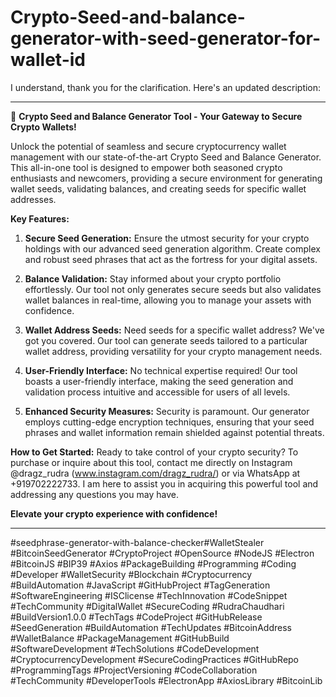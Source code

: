 # Crypto-Seed-and-balance-generator-with-seed-generator-for-wallet-id
I understand, thank you for the clarification. Here's an updated description:

---

🔐 **Crypto Seed and Balance Generator Tool - Your Gateway to Secure Crypto Wallets!**

Unlock the potential of seamless and secure cryptocurrency wallet management with our state-of-the-art Crypto Seed and Balance Generator. This all-in-one tool is designed to empower both seasoned crypto enthusiasts and newcomers, providing a secure environment for generating wallet seeds, validating balances, and creating seeds for specific wallet addresses.

**Key Features:**

1. **Secure Seed Generation:**
   Ensure the utmost security for your crypto holdings with our advanced seed generation algorithm. Create complex and robust seed phrases that act as the fortress for your digital assets.

2. **Balance Validation:**
   Stay informed about your crypto portfolio effortlessly. Our tool not only generates secure seeds but also validates wallet balances in real-time, allowing you to manage your assets with confidence.

3. **Wallet Address Seeds:**
   Need seeds for a specific wallet address? We've got you covered. Our tool can generate seeds tailored to a particular wallet address, providing versatility for your crypto management needs.

4. **User-Friendly Interface:**
   No technical expertise required! Our tool boasts a user-friendly interface, making the seed generation and validation process intuitive and accessible for users of all levels.

5. **Enhanced Security Measures:**
   Security is paramount. Our generator employs cutting-edge encryption techniques, ensuring that your seed phrases and wallet information remain shielded against potential threats.

**How to Get Started:**
Ready to take control of your crypto security? To purchase or inquire about this tool, contact me directly on Instagram @dragz_rudra (www.instagram.com/dragz_rudra/) or via WhatsApp at +919702222733. I am here to assist you in acquiring this powerful tool and addressing any questions you may have.

**Elevate your crypto experience with confidence!**

---




#seedphrase-generator-with-balance-checker#WalletStealer #BitcoinSeedGenerator #CryptoProject #OpenSource #NodeJS #Electron #BitcoinJS #BIP39 #Axios #PackageBuilding #Programming #Coding #Developer #WalletSecurity #Blockchain #Cryptocurrency #BuildAutomation #JavaScript #GitHubProject #TagGeneration #SoftwareEngineering #ISClicense #TechInnovation #CodeSnippet #TechCommunity #DigitalWallet #SecureCoding #RudraChaudhari #BuildVersion1.0.0 #TechTags #CodeProject #GitHubRelease #SeedGeneration #BuildAutomation #TechUpdates #BitcoinAddress #WalletBalance #PackageManagement #GitHubBuild #SoftwareDevelopment #TechSolutions #CodeDevelopment #CryptocurrencyDevelopment #SecureCodingPractices #GitHubRepo #ProgrammingTags #ProjectVersioning #CodeCollaboration #TechCommunity #DeveloperTools #ElectronApp #AxiosLibrary #BitcoinLib 

